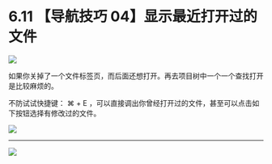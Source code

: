 # 6.11 【导航技巧 04】显示最近打开过的文件

![](http://image.iswbm.com/20200804124133.png)

如果你关掉了一个文件标签页，而后面还想打开。再去项目树中一个一个查找打开是比较麻烦的。

不防试试快捷键： ⌘ + E ，可以直接调出你曾经打开过的文件，甚至可以点击如下按钮选择有修改过的文件。

![](http://image.iswbm.com/image-20200829143014675.png)



---

![](http://image.iswbm.com/20200607174235.png)